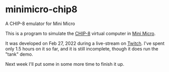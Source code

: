 # minimicro-chip8
A CHIP-8 emulator for Mini Micro

This is a program to simulate the [CHIP-8](https://en.wikipedia.org/wiki/CHIP-8) virtual computer in [Mini Micro](https://miniscript.org/MiniMicro/).

It was developed on Feb 27, 2022 during a live-stream on [Twitch](https://www.twitch.tv/joestrout/schedule).  I've spent only 1.5 hours on it so far, and it is still incomplete, though it does run the "tank" demo.

Next week I'll put some in some more time to finish it up.
